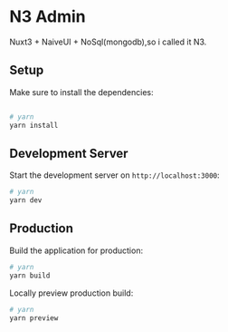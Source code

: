# N3 Admin 
Nuxt3 + NaiveUI + NoSql(mongodb),so i called it N3.
## Setup

Make sure to install the dependencies:

```bash

# yarn
yarn install

```

## Development Server

Start the development server on `http://localhost:3000`:

```bash
# yarn
yarn dev

```

## Production

Build the application for production:

```bash
# yarn
yarn build

```

Locally preview production build:

```bash
# yarn
yarn preview

```

